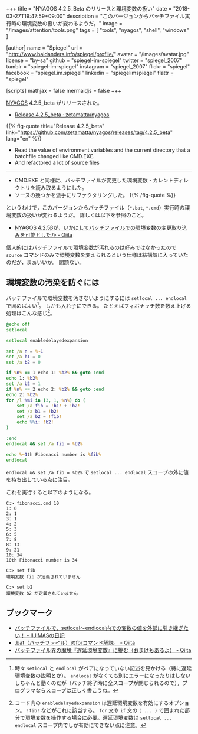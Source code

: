 +++
title = "NYAGOS 4.2.5_Beta のリリースと環境変数の扱い"
date = "2018-03-27T19:47:59+09:00"
description = "このバージョンからバッチファイル実行時の環境変数の扱いが変わるようだ。"
image = "/images/attention/tools.png"
tags  = [ "tools", "nyagos", "shell", "windows" ]

[author]
  name      = "Spiegel"
  url       = "http://www.baldanders.info/spiegel/profile/"
  avatar    = "/images/avatar.jpg"
  license   = "by-sa"
  github    = "spiegel-im-spiegel"
  twitter   = "spiegel_2007"
  tumblr    = "spiegel-im-spiegel"
  instagram = "spiegel_2007"
  flickr    = "spiegel"
  facebook  = "spiegel.im.spiegel"
  linkedin  = "spiegelimspiegel"
  flattr    = "spiegel"

[scripts]
  mathjax = false
  mermaidjs = false
+++

[NYAGOS] 4.2.5_beta がリリースされた。

- [Release 4.2.5_beta · zetamatta/nyagos](https://github.com/zetamatta/nyagos/releases/tag/4.2.5_beta)

{{% fig-quote title="Release 4.2.5_beta" link="https://github.com/zetamatta/nyagos/releases/tag/4.2.5_beta" lang="en" %}}
- Read the value of environment variables and the current directory that a batchfile changed like CMD.EXE.
- And refactored a lot of source files

----

- CMD.EXE と同様に、バッチファイルが変更した環境変数・カレントディレクトリを読み取るようにした。
- ソースの幾つかを派手にリファクタリングした。
{{% /fig-quote %}}

というわけで，このバージョンからバッチファイル（`*.bat`, `*.cmd`）実行時の環境変数の扱いが変わるようだ。
詳しくは以下を参照のこと。

- [NYAGOS 4.2.5βが、いかにしてバッチファイルでの環境変数の変更取り込みを可能としたか - Qiita](https://qiita.com/zetamatta/items/efff93d92ac2150192fb)

個人的にはバッチファイルで環境変数が汚れるのは好みではなかったので `source` コマンドのみで環境変数を変えられるという仕様は結構気に入っていたのだが，まぁいいか。
問題ない。

## 環境変数の汚染を防ぐには

バッチファイルで環境変数を汚さないようにするには `setlocal ... endlocal` で囲めばよい[^sl1]。
しかも入れ子にできる。
たとえばフィボナッチ数を数え上げる処理はこんな感じ[^de1]。

[^sl1]: 時々 `setlocal` と `endlocal` がペアになっていない記述を見かける（特に遅延環境変数の説明とか）。 `endlocal` がなくても別にエラーになったりはしないしちゃんと動くのだが（バッチ終了時に全スコープが閉じられるので），プログラマならスコープは正しく書こうね。
[^de1]: コード内の `enabledelayedexpansion` は遅延環境変数を有効にするオプション。 `!fib!` などがこれに該当する。 `for` 文や `if` 文の `( ... )` で囲まれた部分で環境変数を操作する場合に必要。遅延環境変数は `setlocal ... endlocal` スコープ内でしか有効にできない点に注意。

```bat
@echo off
setlocal

setlocal enabledelayedexpansion

set /a n = %~1
set /a b1 = 0
set /a b2 = 0

if %n% == 1 echo 1: %b2% && goto :end
echo 1: %b2%
set /a b2 = 1
if %n% == 2 echo 2: %b2% && goto :end
echo 2: %b2%
for /l %%i in (3, 1, %n%) do (
    set /a fib = !b1! + !b2!
    set /a b1 = !b2!
    set /a b2 = !fib!
    echo %%i: !b2!
)

:end
endlocal && set /a fib = %b2%

echo %~1th Fibonacci number is %fib%
endlocal 
```

`endlocal && set /a fib = %b2%` で `setlocal ... endlocal` スコープの外に値を持ち出している点に注目。

これを実行すると以下のようになる。

```text
C:> fibonacci.cmd 10
1: 0
2: 1
3: 1
4: 2
5: 3
6: 5
7: 8
8: 13
9: 21
10: 34
10th Fibonacci number is 34

C:> set fib
環境変数 fib が定義されていません

C:> set b2
環境変数 b2 が定義されていません
```

## ブックマーク

- [バッチファイルで、setlocal～endlocal内での変数の値を外部に引き継ぎたい！ - IIJIMASの日記](http://d.hatena.ne.jp/IIJIMAS/20101023/1287772847)
- [.bat（バッチファイル）のforコマンド解説。 - Qiita](https://qiita.com/sawa_tsuka/items/67be34bab1fdf3fb87f9)
- [バッチファイル界の魔境『遅延環境変数』に挑む（おまけもあるよ） - Qiita](https://qiita.com/sawa_tsuka/items/c7c477cacf8c97792e17)

[NYAGOS]: https://github.com/zetamatta/nyagos/ "zetamatta/nyagos: NYAGOS - The hybrid UNIXLike Commandline Shell for Windows"
